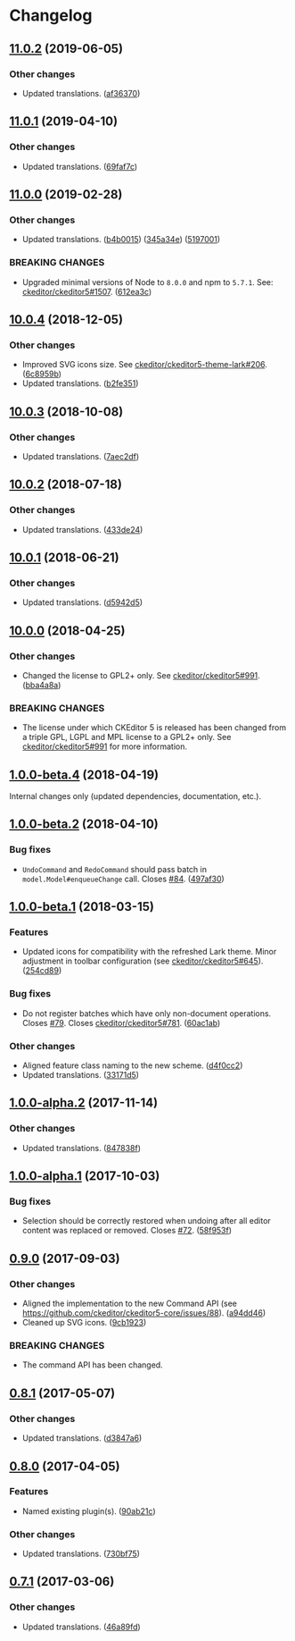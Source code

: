 Changelog
=========

## [11.0.2](https://github.com/ckeditor/ckeditor5-undo/compare/v11.0.1...v11.0.2) (2019-06-05)

### Other changes

* Updated translations. ([af36370](https://github.com/ckeditor/ckeditor5-undo/commit/af36370)) 


## [11.0.1](https://github.com/ckeditor/ckeditor5-undo/compare/v11.0.0...v11.0.1) (2019-04-10)

### Other changes

* Updated translations. ([69faf7c](https://github.com/ckeditor/ckeditor5-undo/commit/69faf7c)) 


## [11.0.0](https://github.com/ckeditor/ckeditor5-undo/compare/v10.0.4...v11.0.0) (2019-02-28)

### Other changes

* Updated translations. ([b4b0015](https://github.com/ckeditor/ckeditor5-undo/commit/b4b0015)) ([345a34e](https://github.com/ckeditor/ckeditor5-undo/commit/345a34e)) ([5197001](https://github.com/ckeditor/ckeditor5-undo/commit/5197001))

### BREAKING CHANGES

* Upgraded minimal versions of Node to `8.0.0` and npm to `5.7.1`. See: [ckeditor/ckeditor5#1507](https://github.com/ckeditor/ckeditor5/issues/1507). ([612ea3c](https://github.com/ckeditor/ckeditor5-cloud-services/commit/612ea3c))


## [10.0.4](https://github.com/ckeditor/ckeditor5-undo/compare/v10.0.3...v10.0.4) (2018-12-05)

### Other changes

* Improved SVG icons size. See [ckeditor/ckeditor5-theme-lark#206](https://github.com/ckeditor/ckeditor5-theme-lark/issues/206). ([6c8959b](https://github.com/ckeditor/ckeditor5-undo/commit/6c8959b))
* Updated translations. ([b2fe351](https://github.com/ckeditor/ckeditor5-undo/commit/b2fe351))


## [10.0.3](https://github.com/ckeditor/ckeditor5-undo/compare/v10.0.2...v10.0.3) (2018-10-08)

### Other changes

* Updated translations. ([7aec2df](https://github.com/ckeditor/ckeditor5-undo/commit/7aec2df))


## [10.0.2](https://github.com/ckeditor/ckeditor5-undo/compare/v10.0.1...v10.0.2) (2018-07-18)

### Other changes

* Updated translations. ([433de24](https://github.com/ckeditor/ckeditor5-undo/commit/433de24))


## [10.0.1](https://github.com/ckeditor/ckeditor5-undo/compare/v10.0.0...v10.0.1) (2018-06-21)

### Other changes

* Updated translations. ([d5942d5](https://github.com/ckeditor/ckeditor5-undo/commit/d5942d5))


## [10.0.0](https://github.com/ckeditor/ckeditor5-undo/compare/v1.0.0-beta.4...v10.0.0) (2018-04-25)

### Other changes

* Changed the license to GPL2+ only. See [ckeditor/ckeditor5#991](https://github.com/ckeditor/ckeditor5/issues/991). ([bba4a8a](https://github.com/ckeditor/ckeditor5-undo/commit/bba4a8a))

### BREAKING CHANGES

* The license under which CKEditor 5 is released has been changed from a triple GPL, LGPL and MPL license to a GPL2+ only. See [ckeditor/ckeditor5#991](https://github.com/ckeditor/ckeditor5/issues/991) for more information.


## [1.0.0-beta.4](https://github.com/ckeditor/ckeditor5-undo/compare/v1.0.0-beta.2...v1.0.0-beta.4) (2018-04-19)

Internal changes only (updated dependencies, documentation, etc.).


## [1.0.0-beta.2](https://github.com/ckeditor/ckeditor5-undo/compare/v1.0.0-beta.1...v1.0.0-beta.2) (2018-04-10)

### Bug fixes

* `UndoCommand` and `RedoCommand` should pass batch in `model.Model#enqueueChange` call. Closes [#84](https://github.com/ckeditor/ckeditor5-undo/issues/84). ([497af30](https://github.com/ckeditor/ckeditor5-undo/commit/497af30))


## [1.0.0-beta.1](https://github.com/ckeditor/ckeditor5-undo/compare/v1.0.0-alpha.2...v1.0.0-beta.1) (2018-03-15)

### Features

* Updated icons for compatibility with the refreshed Lark theme. Minor adjustment in toolbar configuration (see [ckeditor/ckeditor5#645](https://github.com/ckeditor/ckeditor5/issues/645)). ([254cd89](https://github.com/ckeditor/ckeditor5-undo/commit/254cd89))

### Bug fixes

* Do not register batches which have only non-document operations. Closes [#79](https://github.com/ckeditor/ckeditor5-undo/issues/79). Closes [ckeditor/ckeditor5#781](https://github.com/ckeditor/ckeditor5/issues/781). ([60ac1ab](https://github.com/ckeditor/ckeditor5-undo/commit/60ac1ab))

### Other changes

* Aligned feature class naming to the new scheme. ([d4f0cc2](https://github.com/ckeditor/ckeditor5-undo/commit/d4f0cc2))
* Updated translations. ([33171d5](https://github.com/ckeditor/ckeditor5-undo/commit/33171d5))


## [1.0.0-alpha.2](https://github.com/ckeditor/ckeditor5-undo/compare/v1.0.0-alpha.1...v1.0.0-alpha.2) (2017-11-14)

### Other changes

* Updated translations. ([847838f](https://github.com/ckeditor/ckeditor5-undo/commit/847838f))


## [1.0.0-alpha.1](https://github.com/ckeditor/ckeditor5-undo/compare/v0.9.0...v1.0.0-alpha.1) (2017-10-03)

### Bug fixes

* Selection should be correctly restored when undoing after all editor content was replaced or removed. Closes [#72](https://github.com/ckeditor/ckeditor5-undo/issues/72). ([58f953f](https://github.com/ckeditor/ckeditor5-undo/commit/58f953f))


## [0.9.0](https://github.com/ckeditor/ckeditor5-undo/compare/v0.8.1...v0.9.0) (2017-09-03)

### Other changes

* Aligned the implementation to the new Command API (see https://github.com/ckeditor/ckeditor5-core/issues/88). ([a94dd46](https://github.com/ckeditor/ckeditor5-undo/commit/a94dd46))
* Cleaned up SVG icons. ([9cb1923](https://github.com/ckeditor/ckeditor5-undo/commit/9cb1923))

### BREAKING CHANGES

* The command API has been changed.


## [0.8.1](https://github.com/ckeditor/ckeditor5-undo/compare/v0.8.0...v0.8.1) (2017-05-07)

### Other changes

* Updated translations. ([d3847a6](https://github.com/ckeditor/ckeditor5-undo/commit/d3847a6))


## [0.8.0](https://github.com/ckeditor/ckeditor5-undo/compare/v0.7.1...v0.8.0) (2017-04-05)

### Features

* Named existing plugin(s). ([90ab21c](https://github.com/ckeditor/ckeditor5-undo/commit/90ab21c))

### Other changes

* Updated translations. ([730bf75](https://github.com/ckeditor/ckeditor5-undo/commit/730bf75))


## [0.7.1](https://github.com/ckeditor/ckeditor5-undo/compare/v0.7.0...v0.7.1) (2017-03-06)

### Other changes

* Updated translations. ([46a89fd](https://github.com/ckeditor/ckeditor5-undo/commit/46a89fd))
